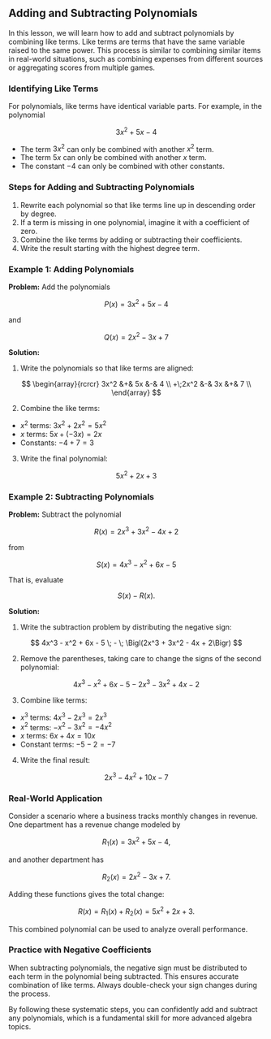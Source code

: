 ## Adding and Subtracting Polynomials

In this lesson, we will learn how to add and subtract polynomials by combining like terms. Like terms are terms that have the same variable raised to the same power. This process is similar to combining similar items in real-world situations, such as combining expenses from different sources or aggregating scores from multiple games.

### Identifying Like Terms

For polynomials, like terms have identical variable parts. For example, in the polynomial

$$
3x^2 + 5x - 4
$$

- The term $3x^2$ can only be combined with another $x^2$ term.
- The term $5x$ can only be combined with another $x$ term.
- The constant $-4$ can only be combined with other constants.

### Steps for Adding and Subtracting Polynomials

1. Rewrite each polynomial so that like terms line up in descending order by degree.
2. If a term is missing in one polynomial, imagine it with a coefficient of zero.
3. Combine the like terms by adding or subtracting their coefficients.
4. Write the result starting with the highest degree term.

### Example 1: Adding Polynomials

**Problem:** Add the polynomials

$$
P(x) = 3x^2 + 5x - 4
$$

and

$$
Q(x) = 2x^2 - 3x + 7
$$

**Solution:**

1. Write the polynomials so that like terms are aligned:

$$
\begin{array}{rcrcr}
  3x^2 &+& 5x &-& 4 \\
+\;2x^2 &-& 3x &+& 7 \\
\end{array}
$$

2. Combine the like terms:

- $x^2$ terms: $3x^2 + 2x^2 = 5x^2$
- $x$ terms: $5x + (-3x) = 2x$
- Constants: $-4 + 7 = 3$

3. Write the final polynomial:

$$
5x^2 + 2x + 3
$$

### Example 2: Subtracting Polynomials

**Problem:** Subtract the polynomial

$$
R(x) = 2x^3 + 3x^2 - 4x + 2
$$

from

$$
S(x) = 4x^3 - x^2 + 6x - 5
$$

That is, evaluate

$$
S(x) - R(x).
$$

**Solution:**

1. Write the subtraction problem by distributing the negative sign:

$$
4x^3 - x^2 + 6x - 5 \; - \; \Bigl(2x^3 + 3x^2 - 4x + 2\Bigr)
$$

2. Remove the parentheses, taking care to change the signs of the second polynomial:

$$
4x^3 - x^2 + 6x - 5 - 2x^3 - 3x^2 + 4x - 2
$$

3. Combine like terms:

- $x^3$ terms: $4x^3 - 2x^3 = 2x^3$
- $x^2$ terms: $-x^2 - 3x^2 = -4x^2$
- $x$ terms: $6x + 4x = 10x$
- Constant terms: $-5 - 2 = -7$

4. Write the final result:

$$
2x^3 - 4x^2 + 10x - 7
$$

### Real-World Application

Consider a scenario where a business tracks monthly changes in revenue. One department has a revenue change modeled by

$$
R_1(x) = 3x^2 + 5x - 4,
$$

and another department has

$$
R_2(x) = 2x^2 - 3x + 7.
$$

Adding these functions gives the total change:

$$
R(x) = R_1(x) + R_2(x) = 5x^2 + 2x + 3.
$$

This combined polynomial can be used to analyze overall performance.

### Practice with Negative Coefficients

When subtracting polynomials, the negative sign must be distributed to each term in the polynomial being subtracted. This ensures accurate combination of like terms. Always double-check your sign changes during the process.

By following these systematic steps, you can confidently add and subtract any polynomials, which is a fundamental skill for more advanced algebra topics.